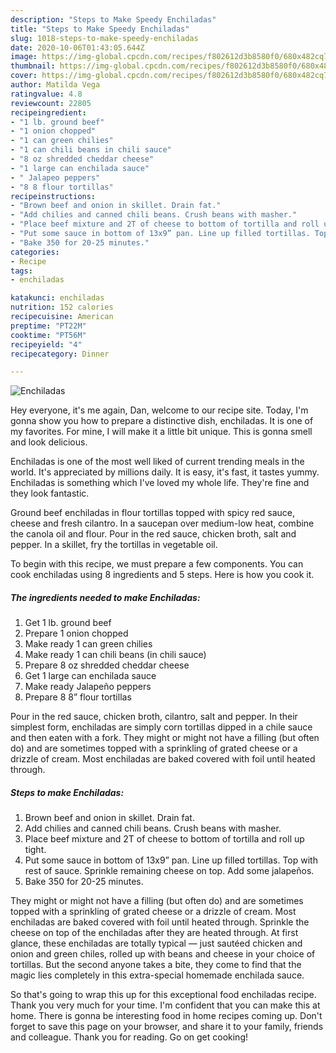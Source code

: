 ```yaml
---
description: "Steps to Make Speedy Enchiladas"
title: "Steps to Make Speedy Enchiladas"
slug: 1018-steps-to-make-speedy-enchiladas
date: 2020-10-06T01:43:05.644Z
image: https://img-global.cpcdn.com/recipes/f802612d3b8580f0/680x482cq70/enchiladas-recipe-main-photo.jpg
thumbnail: https://img-global.cpcdn.com/recipes/f802612d3b8580f0/680x482cq70/enchiladas-recipe-main-photo.jpg
cover: https://img-global.cpcdn.com/recipes/f802612d3b8580f0/680x482cq70/enchiladas-recipe-main-photo.jpg
author: Matilda Vega
ratingvalue: 4.8
reviewcount: 22805
recipeingredient:
- "1 lb. ground beef"
- "1 onion chopped"
- "1 can green chilies"
- "1 can chili beans in chili sauce"
- "8 oz shredded cheddar cheese"
- "1 large can enchilada sauce"
- " Jalapeo peppers"
- "8 8 flour tortillas"
recipeinstructions:
- "Brown beef and onion in skillet. Drain fat."
- "Add chilies and canned chili beans. Crush beans with masher."
- "Place beef mixture and 2T of cheese to bottom of tortilla and roll up tight."
- "Put some sauce in bottom of 13x9” pan. Line up filled tortillas. Top with rest of sauce. Sprinkle remaining cheese on top. Add some jalapeños."
- "Bake 350 for 20-25 minutes."
categories:
- Recipe
tags:
- enchiladas

katakunci: enchiladas 
nutrition: 152 calories
recipecuisine: American
preptime: "PT22M"
cooktime: "PT56M"
recipeyield: "4"
recipecategory: Dinner

---
```



![Enchiladas](https://img-global.cpcdn.com/recipes/f802612d3b8580f0/680x482cq70/enchiladas-recipe-main-photo.jpg)

Hey everyone, it's me again, Dan, welcome to our recipe site. Today, I'm gonna show you how to prepare a distinctive dish, enchiladas. It is one of my favorites. For mine, I will make it a little bit unique. This is gonna smell and look delicious.

Enchiladas is one of the most well liked of current trending meals in the world. It's appreciated by millions daily. It is easy, it's fast, it tastes yummy. Enchiladas is something which I've loved my whole life. They're fine and they look fantastic.

Ground beef enchiladas in flour tortillas topped with spicy red sauce, cheese and fresh cilantro. In a saucepan over medium-low heat, combine the canola oil and flour. Pour in the red sauce, chicken broth, salt and pepper. In a skillet, fry the tortillas in vegetable oil.


To begin with this recipe, we must prepare a few components. You can cook enchiladas using 8 ingredients and 5 steps. Here is how you cook it.

<!--inarticleads1-->

##### The ingredients needed to make Enchiladas:

1. Get 1 lb. ground beef
1. Prepare 1 onion chopped
1. Make ready 1 can green chilies
1. Make ready 1 can chili beans (in chili sauce)
1. Prepare 8 oz shredded cheddar cheese
1. Get 1 large can enchilada sauce
1. Make ready  Jalapeño peppers
1. Prepare 8 8” flour tortillas


Pour in the red sauce, chicken broth, cilantro, salt and pepper. In their simplest form, enchiladas are simply corn tortillas dipped in a chile sauce and then eaten with a fork. They might or might not have a filling (but often do) and are sometimes topped with a sprinkling of grated cheese or a drizzle of cream. Most enchiladas are baked covered with foil until heated through. 

<!--inarticleads2-->

##### Steps to make Enchiladas:

1. Brown beef and onion in skillet. Drain fat.
1. Add chilies and canned chili beans. Crush beans with masher.
1. Place beef mixture and 2T of cheese to bottom of tortilla and roll up tight.
1. Put some sauce in bottom of 13x9” pan. Line up filled tortillas. Top with rest of sauce. Sprinkle remaining cheese on top. Add some jalapeños.
1. Bake 350 for 20-25 minutes.


They might or might not have a filling (but often do) and are sometimes topped with a sprinkling of grated cheese or a drizzle of cream. Most enchiladas are baked covered with foil until heated through. Sprinkle the cheese on top of the enchiladas after they are heated through. At first glance, these enchiladas are totally typical — just sautéed chicken and onion and green chiles, rolled up with beans and cheese in your choice of tortillas. But the second anyone takes a bite, they come to find that the magic lies completely in this extra-special homemade enchilada sauce. 

So that's going to wrap this up for this exceptional food enchiladas recipe. Thank you very much for your time. I'm confident that you can make this at home. There is gonna be interesting food in home recipes coming up. Don't forget to save this page on your browser, and share it to your family, friends and colleague. Thank you for reading. Go on get cooking!
